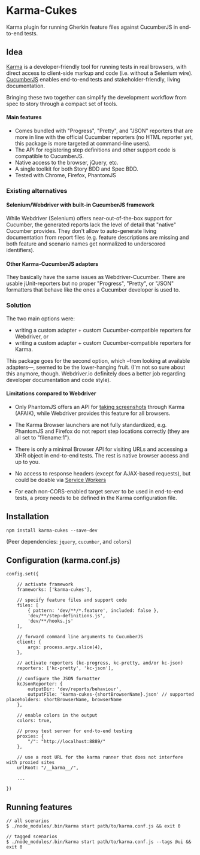 # Karma-Cukes

Karma plugin for running Gherkin feature files against CucumberJS in end-to-end tests.

## Idea

[Karma](http://karma-runner.github.io/) is a developer-friendly tool for running tests in real browsers,
with direct access to client-side markup and code (i.e. without a Selenium wire).
[CucumberJS](https://github.com/cucumber/cucumber-js) enables end-to-end tests and stakeholder-friendly, 
living documentation.

Bringing these two together can simplify the development workflow from spec to story through a compact set 
of tools.

#### Main features

* Comes bundled with "Progress", "Pretty", and "JSON" reporters that are more in line with 
  the official Cucumber reporters (no HTML reporter yet, this package is more targeted at command-line users).
* The API for registering step definitions and other support code is compatible to CucumberJS.
* Native access to the browser, jQuery, etc.
* A single toolkit for both Story BDD and Spec BDD.
* Tested with Chrome, Firefox, PhantomJS


### Existing alternatives

#### Selenium/Webdriver with built-in CucumberJS framework

While Webdriver (Selenium) offers near-out-of-the-box support for Cucumber, the generated reports 
lack the level of detail that "native" Cucumber provides. They don't allow to auto-generate
living documentation from report files (e.g. feature descriptions are missing and both feature and
scenario names get normalized to underscored identifiers).

#### Other Karma-CucumberJS adapters

They basically have the same issues as Webdriver-Cucumber. There are usable jUnit-reporters but no
proper "Progress", "Pretty", or "JSON" formatters that behave like the ones a Cucumber developer is 
used to.

### Solution

The two main options were:

* writing a custom adapter + custom Cucumber-compatible reporters for Webdriver, or
* writing a custom adapter + custom Cucumber-compatible reporters for Karma.

This package goes for the second option, which –from looking at available adapters—,
seemed to be the lower-hanging fruit. (I'm not so sure about this anymore, though. 
Webdriver.io definitely does a better job regarding developer documentation and code 
style).

#### Limitations compared to Webdriver

* Only PhantomJS offers an API for [taking screenshots](http://stackoverflow.com/a/34695107)
  through Karma (AFAIK), while Webdriver provides this feature for all browsers.

* The Karma Browser launchers are not fully standardized, e.g. PhantomJS and Firefox do not 
  report step locations correctly (they are all set to "filename:1").

* There is only a minimal Browser API for visiting URLs and accessing a XHR object in end-to-end
  tests. The rest is native browser access and up to you.

* No access to response headers (except for AJAX-based requests), 
  but could be doable via [Service Workers](https://github.com/gmetais/sw-get-headers)

* For each non-CORS-enabled target server to be used in end-to-end tests, a proxy needs to 
  be defined in the Karma configuration file.


## Installation

    npm install karma-cukes --save-dev

(Peer dependencies: `jquery`, `cucumber`, and `colors`)

## Configuration (karma.conf.js)

    config.set({

        // activate framework
        frameworks: ['karma-cukes'],

        // specify feature files and support code
        files: [
            { pattern: 'dev/**/*.feature', included: false },
            'dev/**/step-definitions.js',
            'dev/**/hooks.js'
        ],

        // forward command line arguments to CucumberJS
        client: {
            args: process.argv.slice(4),
        },

        // activate reporters (kc-progress, kc-pretty, and/or kc-json)
        reporters: ['kc-pretty', 'kc-json'],
        
        // configure the JSON formatter
        kcJsonReporter: {
            outputDir: 'dev/reports/behaviour',
            outputFile: 'karma-cukes-{shortBrowserName}.json' // supported placeholders: shortBrowserName, browserName
        },
        
        // enable colors in the output
        colors: true,

        // proxy test server for end-to-end testing
        proxies: {
            "/": "http://localhost:8889/"
        },
        
        // use a root URL for the karma runner that does not interfere with proxied sites
        urlRoot: "/__karma__/",

        ...

    })

## Running features

    // all scenarios
    $ ./node_modules/.bin/karma start path/to/karma.conf.js && exit 0

    // tagged scenarios
    $ ./node_modules/.bin/karma start path/to/karma.conf.js --tags @ui && exit 0

